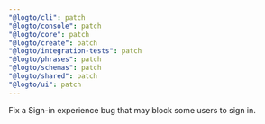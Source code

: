 ```yaml
---
"@logto/cli": patch
"@logto/console": patch
"@logto/core": patch
"@logto/create": patch
"@logto/integration-tests": patch
"@logto/phrases": patch
"@logto/schemas": patch
"@logto/shared": patch
"@logto/ui": patch
---
```


Fix a Sign-in experience bug that may block some users to sign in.
